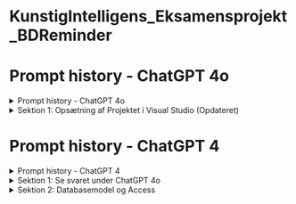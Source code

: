 # KunstigIntelligens_Eksamensprojekt_BDReminder
# Prompt history - ChatGPT 4o
<details id="00.ChatGPT-4o">
  <summary>Prompt history - ChatGPT 4o</summary>

## Prompt history - ChatGPT 4o
  1. [Full: Prompt history](https://chatgpt.com/share/dc11506d-26ab-40f1-ba88-8334cb481dd5)
  2. [Indledende prompt history](https://htmlpreview.github.io/?https://raw.githubusercontent.com/Eo-Le-LearnToHack/KunstigIntelligens_Eksamensprojekt_BDReminder/main/Prompt_history/01_Prompt_history.html)
  3. [Sektion 1: Tilføjet individual user authentication](https://htmlpreview.github.io/?https://raw.githubusercontent.com/Eo-Le-LearnToHack/KunstigIntelligens_Eksamensprojekt_BDReminder/main/Prompt_history/02_Prompt_history.html)
  4. [Full: Prompt history - FAIL](https://htmlpreview.github.io/?https://raw.githubusercontent.com/Eo-Le-LearnToHack/KunstigIntelligens_Eksamensprojekt_BDReminder/main/Prompt_History_ChatGPT%204o/03_Prompt_history_Full_Fail.html)

  
### Beskrivelse
```
Jeg anvendte CREATE modellen til at udarbejde min indledende prompt.
Den fulde originale samtale kan ikke deles, fordi der blev uploadet et billede under oprettelse af ASP.Net projektet i Visual Studio.
Billedet blev uploadet fordi guiden i ChatGPT 4o ikke var retvisende.
Desværre er det i mod ChatGPTs politik at dele samtaler med billeder.
Der forsøgte at få ChatGPT til selv at generede hele samtalen som en html fil, se linket i punkt 4.
Der vælges at starte samtalen på ny for at dokumentere hele forløbet,
dog vælges at ChatGPT 4 i stedet for 4o i håbet om at guiden er mere retvisende.
Yderligere ændres indledende prompt en lille smule ift. den erfaring der er dannet i nuværende samtale med ChatGPT 4o  
```
</details>

<details id="01.ChatGPT-4o">
  <summary>Sektion 1: Opsætning af Projektet i Visual Studio (Opdateret)</summary>
  
## Sektion 1: Opsætning af Projektet i Visual Studio (Opdateret)  
1. Supplerende Youtube video [ASP.NET Core Crash Course - C# App in One Hour | freeCodeCamp.org | 1h:0m:43s](https://www.youtube.com/watch?v=BfEjDD8mWYg)
 
### Beskrivelse  
```
I sektion 1 blev jeg nysgerrig på hvad ASP.NET Core Web App var og søgte mere viden på youtube, hvor jeg stødte på ovenstående video.
11 minutter i videoen blev der valgt indivual user ved authentication som ikke var dækket af guiden i Sektion 1.
Jeg spurgte ChatGPT hvorfor dette ikke var tilfældet og ChatGPT valgte at opdatere Sektion 1 for at afspejle denne indstilling af authentication til indivial user.
Dette viste sig at være fejlagtig grundet ændring i nyere version. Yderligere var der indstillinger som ikke var nævnt i guiden fra ChatGPT.
Jeg uploadede et billede af skærmen og bad ChatGPT hjælpe med indstillingerne.
Dette skulle jeg ikke have gjort fordi samtalen kunne ikke deles hvis der er billeder i. Se yderligere under Prompt history - ChatGPT 4o.
``` 
</details>

# Prompt history - ChatGPT 4  
<details id="00.ChatGPT-4">
  <summary>Prompt history - ChatGPT 4</summary>

## Prompt history - ChatGPT 4  
  1. [Full: Prompt history](https://chatgpt.com/share/72ef4e92-3fb2-4f4c-90d5-e131829f7eb1)
  2. [Indledende promt history]()
  3. [Sektion 1:]()
  4. [Sektion 2:]()
  
### Beskrivelse  
```
Jeg startede på en ny samtale i ChatGPT 4 og forbedrede min prompt baseret på erfaring fra tidligere samtale i ChatGPT 4o.
Jeg anvendte samme CREATE modellen til at prompte.
```
</details>

<details id="01.ChatGPT-4">
  <summary>Sektion 1: Se svaret under ChatGPT 4o</summary>

[Se svaret under ChatGPT 4o](#01.ChatGPT-4o)  
  
### Beskrivelse  
```
Sektion 1 er allerede gennemført derfor referes der til samtalen i ChatGPT 4o.
```
</details>

<details id="02.ChatGPT-4">
  <summary>Sektion 2: Databasemodel og Access</summary>

## Sektion 2: Databasemodel og Access   
1. Supplerende Youtube video [NuGet - Packages Source Visual Studio | Gerald Inside | 5m:10s](https://www.youtube.com/watch?v=Nmmo6TbX5kw)

### Beskrivelse
```
I sektion 2 havde jeg udfordring med at installere de tre nævnte nuget pakker:
pck1 =  Microsoft.EntityFrameWorkCore
pck2 =  Microsoft.EntityFrameWorkCore.SqlServer
pck3 =  Microsoft.EntityFrameWorkCore.Tools

Dette blev løst takket være denne youtube video https://www.youtube.com/watch?v=Nmmo6TbX5kw.
Løsningen er 2:34 minutter frem i videoen, hvor den korrekte package source (https://api.nuget.org/v3/index.json) er givet.
```
</details>
